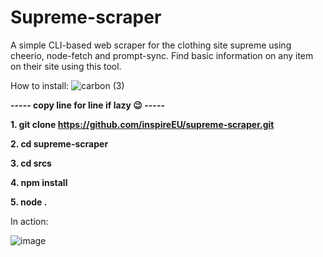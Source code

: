 # Supreme-scraper
A simple CLI-based web scraper for the clothing site supreme using cheerio, node-fetch and prompt-sync. Find basic information on any item on their site using this tool.

How to install:
![carbon (3)](https://user-images.githubusercontent.com/66625166/126554577-b2ec2500-753e-4251-a94a-c9a68e6babe5.png)

**----- copy line for line if lazy 😉 -----**

**1. git clone https://github.com/inspireEU/supreme-scraper.git**

**2. cd supreme-scraper**

**3. cd srcs**

**4. npm install**

**5. node .**

In action:

![image](https://user-images.githubusercontent.com/66625166/126553978-40b74cef-865c-463d-8330-521335c5f4e1.png)




